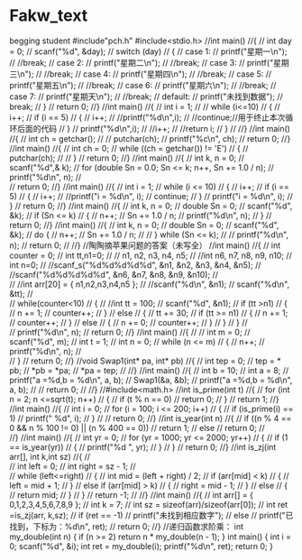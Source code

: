# Fakw_text
begging student
#include"pch.h"
#include<stdio.h>
//int main()
//{
//	int day = 0;
//	scanf("%d", &day);
//	switch (day)
//	{
//	case 1:
//		printf("星期一\n");
//		//break;
//	case 2:
//		printf("星期二\n");
//		//break;
//	case 3:
//		printf("星期三\n");
//		//break;
//	case 4:
//		printf("星期四\n");
//		//break;
//	case 5:
//		printf("星期五\n");
//		//break;
//	case 6:
//		printf("星期六\n");
//		//break;
//	case 7:
//		printf("星期天\n");
//		//break;
//	default:
//		printf("未找到数据");
//		break;
//	}
//	return 0;
//}
//int main()
//{
//	int i = 1;
//
//	while (i<=10)
//	{
//		i++;
//		if (i == 5)
//		{
//			i++;
//			//printf("%d\n",i);
//			//continue;//用于终止本次循环后面的代码
//		}
//		printf("%d\n",i);
//		//i++;
//		//return i;
//	}
//
//}
//int main()
//{
//	int ch = getchar();
//
//	putchar(ch);
//	printf("%c\n", ch);
//	return 0;
//}
//int main()
//{
//	int ch = 0;
//	while ((ch = getchar()) != 'E')
//	{
//		putchar(ch);
//
//	}
//	return 0;
//}
//int main()
//{
//	int k, n = 0;
//	scanf("%d",& k);
//	for (double Sn = 0.0; Sn <= k; n++, Sn += 1.0 / n);
//	printf("%d\n", n);
//		
//	return 0;
//}
//int main()
//{
//	int i = 1;
//	while (i <= 10)
//	{
//		i++;
//		if (i == 5)
//		{
//			i++;
//			//printf("i = %d\n", i);
//			continue;
//		}
//		printf("i = %d\n", i);
//	}
//	return 0;
//}
//int main()
//{
//	int k, n = 0;
//	double Sn = 0;
//	scanf("%d", &k);
//	if (Sn <= k)
//	{
//		n++;
//		Sn += 1.0 / n;
//		printf("%d\n", n);
//	}
//	return 0;
//}
//int main()
//{
//	int k, n = 0;
//	double Sn = 0;
//	scanf("%d", &k);
//	do {
//		n++;
//		Sn += 1.0 / n;
//
//	} while (Sn <= k);
//
//	printf("%d\n", n);
//	return 0;
//
//}
//陶陶摘苹果问题的答案（未写全）
//int main()
//{
//	int counter = 0;
//	int tt,n1=0;
//	// n1, n2, n3, n4, n5;
//	//int n6, n7, n8, n9, n10;
//	int n=0;
//	//scanf_s("%d%d%d%d%d", &n1, &n2, &n3, &n4, &n5);
//	//scanf("%d%d%d%d%d", &n6, &n7, &n8, &n9, &n10);
//	
//	//int arr[20] = { n1,n2,n3,n4,n5 };
//	//scanf("%d\n", &n1);
//	scanf("%d\n", &tt);
//	
//	while(counter<10)
//	{ 
//		//int tt = 100;
//		scanf("%d", &n1);
//		if (tt >n1)
//	{
//		n += 1;
//		counter++;
//	}
//	else
//	{
//		tt += 30;
//		if (tt >= n1)
//		{
//			n += 1;
//			counter++;
//		}
//		else
//		{
//			n += 0;
//			counter++;
//		}
//	}
//	}
//	
//	printf("%d\n", n);
//	return 0;
//}
//int main()
//{
//
//    int m = 0;
//    scanf("%d", m);
//    int t = 1;
//    int n = 0;
//    while (n <= m)
//    {
//        n++;
//        printf("%d\n", n);
//   
//    }
//    return 0;
//}
//void Swap1(int* pa, int* pb)
//{
//	int tep = 0;
//	tep = * pb;
//	*pb = *pa;
//	*pa = tep;
//
//}
//int main()
//{
//	int b = 10;
//	int a = 8;
//	printf("a =%d,b = %d\n", a, b);
//	Swap1(&a, &b);
//	printf("a =%d,b = %d\n", a, b);
//
//	return 0;
//
//}
//#include<math.h>
//int is_prime(int t)
//{
//	for (int n = 2; n <=sqrt(t); n++)
//	{
//		if (t % n == 0)
//			return 0;
//	}
//	return 1;
//}
//int main()
//{
//	int i = 0;
//	for (i = 100; i <= 200; i++)
//	{
//		if (is_prime(i) == 1)
//			printf(" %d", i);
//	}
//
//	return 0;
//}
//int is_year(int n)
//{
//	if ((n % 4 == 0 && n % 100 != 0) || (n % 400 == 0))
//		return 1;
//	else
//		return 0;
//	
//}
//int main()
//{
//	int yr = 0;
//	for (yr = 1000; yr <= 2000; yr++)
//	{
//		if (1 == is_year(yr))
//		{
//			printf("%d ", yr);
//		}
//	}
//	return 0;
//}
//int is_zj(int arr[], int k,int sz)
//{
//	
//	int left = 0;
//	int right = sz - 1;
//	
//	while (left<=right)
//	{
//		int mid = (left + right) / 2;
//		if (arr[mid] < k)
//		{
//			left = mid + 1;
//		}
//		else if (arr[mid] > k)
//		{
//			right = mid - 1;
//		}
//		else
//		{
//			return mid;
//		}
//	}
//	return -1;
//
//}
//int main()
//{
//	int arr[] = { 0,1,2,3,4,5,6,7,8,9 };
//	int k = 7;
//	int sz = sizeof(arr)/sizeof(arr[0]);
//	int ret =is_zj(arr, k,sz);
//	if (ret == -1)
//		printf("未找到相应数字");
//	else
//		printf("已找到，下标为：%d\n", ret);
//		return 0;
//}
//递归函数求阶乘：
int my_double(int n)
{
	if (n >= 2)
		return  n * my_double(n - 1);
}
int main()
{
	int i = 0;
	scanf("%d", &i);
	int ret = my_double(i);
	printf("%d\n", ret);
	return 0;
}
